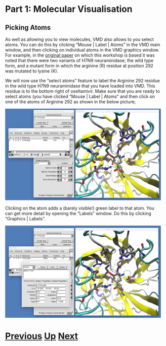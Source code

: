 # Part 1: Molecular Visualisation
## Picking Atoms

As well as allowing you to view molecules, VMD also allows to you select atoms. You can do this by clicking “Mouse | Label | Atoms” in the VMD main window, and then clicking on individual atoms in the VMD graphics window. For example, in the [original paper](http://www.nature.com/srep/2013/131220/srep03561/full/srep03561.html) on which this workshop is based it was noted that there were two variants of H7N9 neuraminidase; the wild type form, and a mutant form in which the arginine (R) residue at position 292 was mutated to lysine (K).

We will now use the “select atoms” feature to label the Arginine 292 residue in the wild type H7N9 neuraminidase that you have loaded into VMD. This residue is to the bottom right of oseltamivir. Make sure that you are ready to select atoms (you have clicked “Mouse | Label | Atoms” and then click on one of the atoms of Arginine 292 as shown in the below picture;

![Image showing picking of atom](vmd_picking1.jpg)

Clicking on the atom adds a (barely visible!) green label to that atom. You can get more detail by opening the “Labels” window. Do this by clicking “Graphics | Labels”.

![Image showing labels window](vmd_picking2.jpg)



# [Previous](complex_selection.md) [Up](README.md) [Next](mouse.md)
